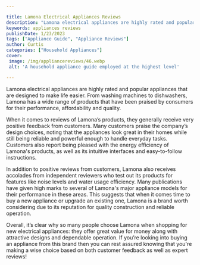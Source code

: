 ```yaml
---

title: Lamona Electrical Appliances Reviews
description: "Lamona electrical appliances are highly rated and popular appliances that are designed to make life easier. From washing machines ...keep going and find out"
keywords: appliances reviews
publishDate: 1/23/2023
tags: ["Appliance Guide", "Appliance Reviews"]
author: Curtis
categories: ["Household Appliances"]
cover: 
 image: /img/appliancereviews/46.webp
 alt: 'A household appliance guide employed at the highest level'

---
```


Lamona electrical appliances are highly rated and popular appliances that are designed to make life easier. From washing machines to dishwashers, Lamona has a wide range of products that have been praised by consumers for their performance, affordability and quality.

When it comes to reviews of Lamona’s products, they generally receive very positive feedback from customers. Many customers praise the company’s design choices, noting that the appliances look great in their homes while still being reliable and powerful enough to handle everyday tasks. Customers also report being pleased with the energy efficiency of Lamona's products, as well as its intuitive interfaces and easy-to-follow instructions.

In addition to positive reviews from customers, Lamona also receives accolades from independent reviewers who test out its products for features like noise levels and water usage efficiency. Many publications have given high marks to several of Lamona's major appliance models for their performance in these areas. This suggests that when it comes time to buy a new appliance or upgrade an existing one, Lamona is a brand worth considering due to its reputation for quality construction and reliable operation. 

Overall, it’s clear why so many people choose Lamona when shopping for new electrical appliances: they offer great value for money along with attractive designs and dependable operation. If you’re looking into buying an appliance from this brand then you can rest assured knowing that you're making a wise choice based on both customer feedback as well as expert reviews!
